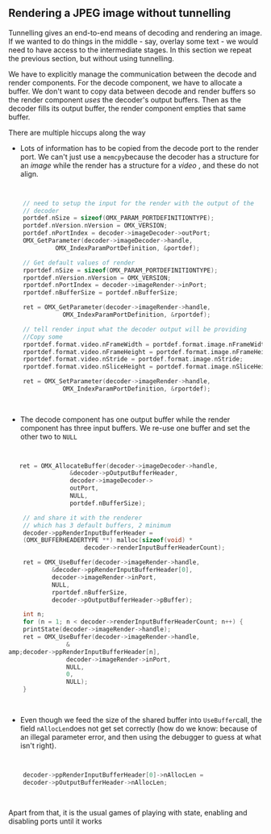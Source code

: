 
##  Rendering a JPEG image without tunnelling 


Tunnelling gives an end-to-end means of decoding and rendering
      an image. If we wanted to do things in the middle - say, overlay
      some text - we would need to have access to the intermediate
      stages. In this section we repeat the previous section, but
      without using tunnelling.


We have to explicitly manage the communication between the
      decode and render components. For the decode component,
      we have to allocate a buffer.
      We don't want to copy data between decode and render
      buffers so the render component _uses_ the
      decoder's output buffers. Then as the decoder fills
      its output buffer, the render component empties that
      same buffer.


There are multiple hiccups along the way

+ Lots of information has to be copied from the
	  decode port to the render port.
	  We can't just use a `memcpy`because the decoder has a structure for an _image_ while the render has a
	  structure for a _video_ , and these
	  do not align.
```cpp

	    
    // need to setup the input for the render with the output of the
    // decoder
    portdef.nSize = sizeof(OMX_PARAM_PORTDEFINITIONTYPE);
    portdef.nVersion.nVersion = OMX_VERSION;
    portdef.nPortIndex = decoder->imageDecoder->outPort;
    OMX_GetParameter(decoder->imageDecoder->handle,
		     OMX_IndexParamPortDefinition, &portdef);

    // Get default values of render
    rportdef.nSize = sizeof(OMX_PARAM_PORTDEFINITIONTYPE);
    rportdef.nVersion.nVersion = OMX_VERSION;
    rportdef.nPortIndex = decoder->imageRender->inPort;
    rportdef.nBufferSize = portdef.nBufferSize;

    ret = OMX_GetParameter(decoder->imageRender->handle,
			   OMX_IndexParamPortDefinition, &rportdef);

    // tell render input what the decoder output will be providing
    //Copy some
    rportdef.format.video.nFrameWidth = portdef.format.image.nFrameWidth;
    rportdef.format.video.nFrameHeight = portdef.format.image.nFrameHeight;
    rportdef.format.video.nStride = portdef.format.image.nStride;
    rportdef.format.video.nSliceHeight = portdef.format.image.nSliceHeight;

    ret = OMX_SetParameter(decoder->imageRender->handle,
			   OMX_IndexParamPortDefinition, &rportdef);
	    
	  
```

+ The decode component has one output buffer
	  while the render component has three input
	  buffers. We re-use one buffer and set the 
	  other two to `NULL`
```cpp

	    
   ret = OMX_AllocateBuffer(decoder->imageDecoder->handle,
			     &decoder->pOutputBufferHeader,
			     decoder->imageDecoder->
			     outPort,
			     NULL,
			     portdef.nBufferSize);

    // and share it with the renderer
    // which has 3 default buffers, 2 minimum
    decoder->ppRenderInputBufferHeader =
	(OMX_BUFFERHEADERTYPE **) malloc(sizeof(void) *
					 decoder->renderInputBufferHeaderCount);

    ret = OMX_UseBuffer(decoder->imageRender->handle,
			&decoder->ppRenderInputBufferHeader[0],
			decoder->imageRender->inPort,
			NULL,
			rportdef.nBufferSize,
			decoder->pOutputBufferHeader->pBuffer);

    int n;
    for (n = 1; n < decoder->renderInputBufferHeaderCount; n++) {
	printState(decoder->imageRender->handle);
	ret = OMX_UseBuffer(decoder->imageRender->handle,
			    &
amp;decoder->ppRenderInputBufferHeader[n],
			    decoder->imageRender->inPort,
			    NULL,
			    0,
			    NULL);
    }
	    
	  
```

+ Even though we feed the size of the shared buffer into `UseBuffer`call, the field `nAllocLen`does not get set correctly
	  (how do we know: because of an illegal parameter
	  error, and then using the debugger to guess at what
	  isn't right).
```cpp

	    
    decoder->ppRenderInputBufferHeader[0]->nAllocLen =
	decoder->pOutputBufferHeader->nAllocLen;
	    
	  
```


Apart from that, it is the usual games of playing with
      state, enabling and disabling ports until it works
